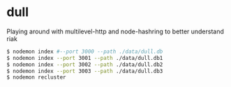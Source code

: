 dull
====

Playing around with multilevel-http and node-hashring to better understand riak


```sh
$ nodemon index #--port 3000 --path ./data/dull.db
$ nodemon index --port 3001 --path ./data/dull.db1
$ nodemon index --port 3002 --path ./data/dull.db2
$ nodemon index --port 3003 --path ./data/dull.db3
$ nodemon recluster
```
